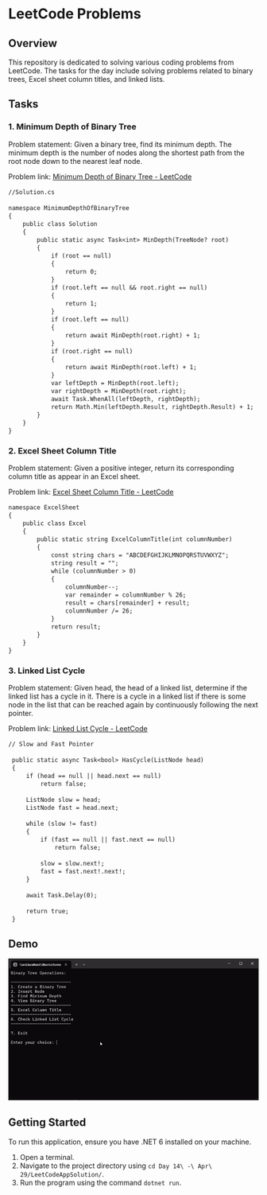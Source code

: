 # LeetCode Problems

## Overview

This repository is dedicated to solving various coding problems from LeetCode. The tasks for the day include solving problems related to binary trees, Excel sheet column titles, and linked lists.

## Tasks

### 1. Minimum Depth of Binary Tree

Problem statement: Given a binary tree, find its minimum depth. The minimum depth is the number of nodes along the shortest path from the root node down to the nearest leaf node.

Problem link: [Minimum Depth of Binary Tree - LeetCode](https://leetcode.com/problems/minimum-depth-of-binary-tree/description/)

```
//Solution.cs

namespace MinimumDepthOfBinaryTree
{
    public class Solution
    {
        public static async Task<int> MinDepth(TreeNode? root)
        {
            if (root == null)
            {
                return 0;
            }
            if (root.left == null && root.right == null)
            {
                return 1;
            }
            if (root.left == null)
            {
                return await MinDepth(root.right) + 1;
            }
            if (root.right == null)
            {
                return await MinDepth(root.left) + 1;
            }
            var leftDepth = MinDepth(root.left);
            var rightDepth = MinDepth(root.right);
            await Task.WhenAll(leftDepth, rightDepth);
            return Math.Min(leftDepth.Result, rightDepth.Result) + 1;
        }
    }
}

```

### 2. Excel Sheet Column Title

Problem statement: Given a positive integer, return its corresponding column title as appear in an Excel sheet.

Problem link: [Excel Sheet Column Title - LeetCode](https://leetcode.com/problems/excel-sheet-column-title/description/)

```
namespace ExcelSheet
{
    public class Excel
    {
        public static string ExcelColumnTitle(int columnNumber)
        {
            const string chars = "ABCDEFGHIJKLMNOPQRSTUVWXYZ";
            string result = "";
            while (columnNumber > 0)
            {
                columnNumber--;
                var remainder = columnNumber % 26;
                result = chars[remainder] + result;
                columnNumber /= 26;
            }
            return result;
        }
    }
}

```

### 3. Linked List Cycle

Problem statement: Given head, the head of a linked list, determine if the linked list has a cycle in it. There is a cycle in a linked list if there is some node in the list that can be reached again by continuously following the next pointer.

Problem link: [Linked List Cycle - LeetCode](https://leetcode.com/problems/linked-list-cycle/description/)

```
// Slow and Fast Pointer

 public static async Task<bool> HasCycle(ListNode head)
 {
     if (head == null || head.next == null)
         return false;

     ListNode slow = head;
     ListNode fast = head.next;

     while (slow != fast)
     {
         if (fast == null || fast.next == null)
             return false;

         slow = slow.next!;
         fast = fast.next!.next!;
     }

     await Task.Delay(0);

     return true;
 }
```

## Demo

![Demo](./ezgif-1-8160b8cd50.gif)

## Getting Started

To run this application, ensure you have .NET 6 installed on your machine. 

1. Open a terminal.
2. Navigate to the project directory using `cd Day 14\ -\ Apr\ 29/LeetCodeAppSolution/`.
3. Run the program using the command `dotnet run`.
